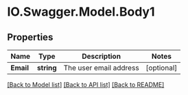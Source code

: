 # IO.Swagger.Model.Body1
## Properties

Name | Type | Description | Notes
------------ | ------------- | ------------- | -------------
**Email** | **string** | The user email address | [optional] 

[[Back to Model list]](../README.md#documentation-for-models) [[Back to API list]](../README.md#documentation-for-api-endpoints) [[Back to README]](../README.md)

